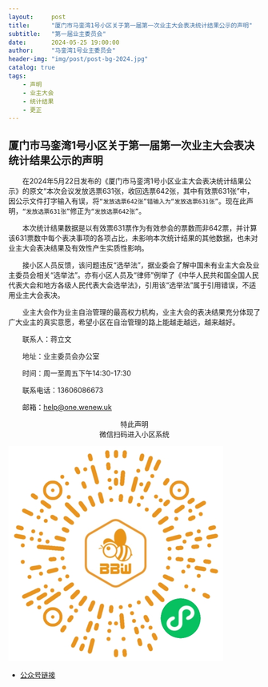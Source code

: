 ```yaml
---
layout:     post
title:      "厦门市马銮湾1号小区关于第一届第一次业主大会表决统计结果公示的声明"
subtitle:   "第一届业主委员会"
date:       2024-05-25 19:00:00
author:     "马銮湾1号业主委员会"
header-img: "img/post/post-bg-2024.jpg"
catalog: true
tags:
    - 声明
    - 业主大会
    - 统计结果
    - 更正
---
```




## 厦门市马銮湾1号小区关于第一届第一次业主大会表决统计结果公示的声明

&emsp;&emsp;在2024年5月22日发布的《厦门市马銮湾1号小区业主大会表决统计结果公示》的原文“本次会议发放选票631张，收回选票642张，其中有效票631张”中，因公示文件打字输入有误，将`“发放选票642张”错输入为“发放选票631张”`。现在此声明，`“发放选票631张”`修正为`“发放选票642张”`。

&emsp;&emsp;本次统计结果数据是以有效票631票作为有效参会的票数而非642票，并计算该631票数中每个表决事项的各项占比，未影响本次统计结果的其他数据，也未对业主大会表决结果及有效性产生实质性影响。

&emsp;&emsp;接小区人员反馈，该问题违反“选举法”，据业委会了解中国未有业主大会及业主委员会相关“选举法”。亦有小区人员及“律师”例举了《中华人民共和国全国人民代表大会和地方各级人民代表大会选举法》，引用该“选举法”属于引用错误，不适用业主大会表决。

&emsp;&emsp;业主大会作为业主自治管理的最高权力机构，业主大会的表决结果充分体现了广大业主的真实意愿，希望小区在自治管理的路上能越走越远，越来越好。

&emsp;&emsp;联系人：蒋立文     

&emsp;&emsp;地址：业主委员会办公室  

&emsp;&emsp;时间：周一至周五下午14:30-17:30

&emsp;&emsp;联系电话：13606086673

&emsp;&emsp;邮箱：help@one.wenew.uk

<center>特此声明</center>

<center>微信扫码进入小区系统</center>

![](\img\in-post\蜂窝智家.jpg)

- [公众号链接](https://mp.weixin.qq.com/s/q9Evsc2wdt0q7zbaiPHc0g)
